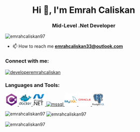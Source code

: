<h1 align="center">Hi 👋, I'm Emrah Caliskan</h1>
<h3 align="center">Mid-Level .Net Developer</h3>

<p align="left"> <img src="https://komarev.com/ghpvc/?username=emrahcaliskan97&label=Profile%20views&color=0e75b6&style=flat" alt="emrahcaliskan97" /> </p>

- 📫 How to reach me **emrahcaliskan33@outlook.com**

<h3 align="left">Connect with me:</h3>
<p align="left">
<a href="https://linkedin.com/in/developeremrahcaliskan" target="blank"><img align="center" src="https://raw.githubusercontent.com/rahuldkjain/github-profile-readme-generator/master/src/images/icons/Social/linked-in-alt.svg" alt="developeremrahcaliskan" height="30" width="40" /></a>
</p>

<h3 align="left">Languages and Tools:</h3>
<p align="left"> <a href="https://www.w3schools.com/cs/" target="_blank" rel="noreferrer"> <img src="https://raw.githubusercontent.com/devicons/devicon/master/icons/csharp/csharp-original.svg" alt="csharp" width="40" height="40"/> </a> <a href="https://www.docker.com/" target="_blank" rel="noreferrer"> <img src="https://raw.githubusercontent.com/devicons/devicon/master/icons/docker/docker-original-wordmark.svg" alt="docker" width="40" height="40"/> </a> <a href="https://dotnet.microsoft.com/" target="_blank" rel="noreferrer"> <img src="https://raw.githubusercontent.com/devicons/devicon/master/icons/dot-net/dot-net-original-wordmark.svg" alt="dotnet" width="40" height="40"/> </a> <a href="https://www.microsoft.com/en-us/sql-server" target="_blank" rel="noreferrer"> <img src="https://www.svgrepo.com/show/303229/microsoft-sql-server-logo.svg" alt="mssql" width="40" height="40"/> </a> <a href="https://www.mysql.com/" target="_blank" rel="noreferrer"> <img src="https://raw.githubusercontent.com/devicons/devicon/master/icons/mysql/mysql-original-wordmark.svg" alt="mysql" width="40" height="40"/> </a> <a href="https://www.oracle.com/" target="_blank" rel="noreferrer"> <img src="https://raw.githubusercontent.com/devicons/devicon/master/icons/oracle/oracle-original.svg" alt="oracle" width="40" height="40"/> </a> <a href="https://www.postgresql.org" target="_blank" rel="noreferrer"> <img src="https://raw.githubusercontent.com/devicons/devicon/master/icons/postgresql/postgresql-original-wordmark.svg" alt="postgresql" width="40" height="40"/> </a> </p>

<p><img align="left" src="https://github-readme-stats.vercel.app/api/top-langs?username=emrahcaliskan97&show_icons=true&locale=en&layout=compact" alt="emrahcaliskan97" /></p>

<p>&nbsp;<img align="center" src="https://github-readme-stats.vercel.app/api?username=emrahcaliskan97&show_icons=true&locale=en" alt="emrahcaliskan97" /></p>

<p><img align="center" src="https://github-readme-streak-stats.herokuapp.com/?user=emrahcaliskan97&" alt="emrahcaliskan97" /></p>
